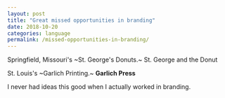 ```yaml
---
layout: post
title: "Great missed opportunities in branding"
date: 2018-10-20
categories: language
permalink: /missed-opportunities-in-branding/
---
```


Springfield, Missouri's ~St. George's Donuts.~ St. George and the Donut

St. Louis's ~Garlich Printing.~ **Garlich Press**

I never had ideas this good when I actually worked in branding.
